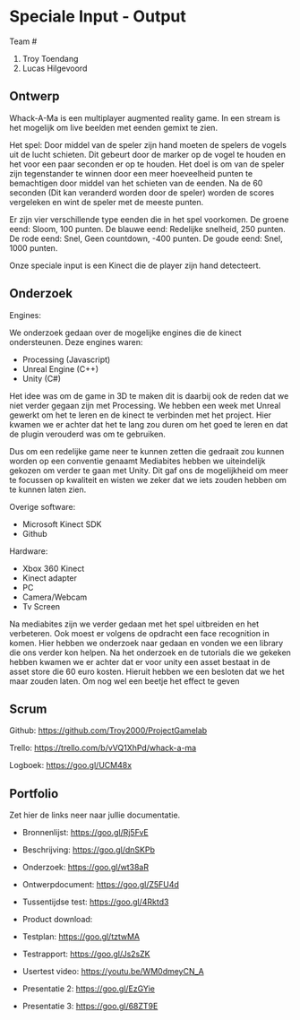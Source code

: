 # Speciale Input - Output
Team #
1. Troy Toendang
2. Lucas Hilgevoord

## Ontwerp
Whack-A-Ma is een multiplayer augmented reality game. In een stream is het mogelijk om live beelden met eenden gemixt te zien.

Het spel: Door middel van de speler zijn hand moeten de spelers de vogels uit de lucht schieten. Dit gebeurt door de marker op de vogel te houden en het voor een paar seconden er op te houden.
Het doel is om van de speler zijn tegenstander te winnen door een meer hoeveelheid punten te bemachtigen door middel van het schieten van de eenden. Na de 60 seconden (Dit kan veranderd worden door de speler) worden de scores vergeleken en wint de speler met de meeste punten.

Er zijn vier verschillende type eenden die in het spel voorkomen. 
De groene eend: Sloom, 100 punten.
De blauwe eend: Redelijke snelheid, 250 punten.
De rode eend: Snel, Geen countdown, -400 punten.
De goude eend: Snel, 1000 punten.

Onze speciale input is een Kinect die de player zijn hand detecteert.


## Onderzoek
Engines:

We onderzoek gedaan over de mogelijke engines die de kinect ondersteunen. 
Deze engines waren:
- Processing (Javascript)
- Unreal Engine (C++)
- Unity (C#)

Het idee was om de game in 3D te maken dit is daarbij ook de reden dat we niet verder gegaan zijn met Processing.
We hebben een week met Unreal gewerkt om het te leren en de kinect te verbinden met het project. Hier kwamen we er achter dat het te lang zou duren om het goed te leren en dat de plugin verouderd was om te gebruiken.

Dus om een redelijke game neer te kunnen zetten die gedraait zou kunnen worden op een conventie genaamt Mediabites hebben we uiteindelijk gekozen om verder te gaan met Unity. Dit gaf ons de mogelijkheid om meer te focussen op kwaliteit en wisten we zeker dat we iets zouden hebben om te kunnen laten zien.

Overige software:
- Microsoft Kinect SDK
- Github

Hardware:
- Xbox 360 Kinect
- Kinect adapter
- PC
- Camera/Webcam
- Tv Screen

Na mediabites zijn we verder gedaan met het spel uitbreiden en het verbeteren. Ook moest er volgens de opdracht een face recognition in komen. Hier hebben we onderzoek naar gedaan en vonden we een library die ons verder kon helpen. Na het onderzoek en de tutorials die we gekeken hebben kwamen we er achter dat er voor unity een asset bestaat in de asset store die 60 euro kosten. Hieruit hebben we een besloten dat we het maar zouden laten. Om nog wel een beetje het effect te geven 

## Scrum
Github:
https://github.com/Troy2000/ProjectGamelab

Trello:
https://trello.com/b/vVQ1XhPd/whack-a-ma

Logboek:
https://goo.gl/UCM48x


## Portfolio
Zet hier de links neer naar jullie documentatie.
* Bronnenlijst: https://goo.gl/Rj5FvE
* Beschrijving: https://goo.gl/dnSKPb
* Onderzoek: https://goo.gl/wt38aR

* Ontwerpdocument: https://goo.gl/Z5FU4d
* Tussentijdse test: https://goo.gl/4Rktd3

* Product download:
* Testplan: https://goo.gl/tztwMA
* Testrapport: https://goo.gl/Js2sZK
* Usertest video: https://youtu.be/WM0dmeyCN_A

* Presentatie 2: https://goo.gl/EzGYie
* Presentatie 3: https://goo.gl/68ZT9E
